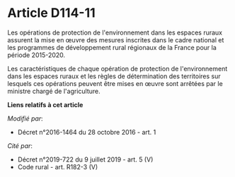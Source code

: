 # Article D114-11

Les opérations de protection de l'environnement dans les espaces ruraux assurent la mise en œuvre des mesures inscrites dans
le cadre national et les programmes de développement rural régionaux de la France pour la période 2015-2020.

Les caractéristiques de chaque opération de protection de l'environnement dans les espaces ruraux et les règles de
détermination des territoires sur lesquels ces opérations peuvent être mises en œuvre  sont arrêtées par le ministre chargé
de l'agriculture.

**Liens relatifs à cet article**

_Modifié par_:

  - Décret n°2016-1464 du 28 octobre 2016 - art. 1

_Cité par_:

  - Décret n°2019-722 du 9 juillet 2019 - art. 5 (V)
  - Code rural - art. R182-3 (V)

